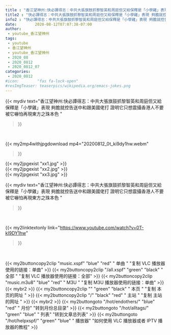 ```yaml
---
title : "香江望神州:快必譚得志：中共大張旗鼓抓黎智英和周庭但又給保釋是「小學雞」表現 夠膽就控告送中和跟美國佬打 證明它只想震攝香港人不要被它嚇怕再現東方之珠本色 "
title2 : "快必譚得志：中共大張旗鼓抓黎智英和周庭但又給保釋是「小學雞」表現 夠膽就控告送中和跟美國佬打 證明它只想震攝香港人不要被它嚇怕再現東方之珠本色 "
info2 : "快必譚得志：中共大張旗鼓抓黎智英和周庭但又給保釋是「小學雞」表現 夠膽就控告送中和跟美國佬打 證明它只想震攝香港人不要被它嚇怕再現東方之珠本色 "
date:        2020-08-12T07:07:38-07:00
author:
 - youtube_香江望神州
tags:
 - youtube
 - 香江望神州
 - youtube_香江望神州
 - 2020_08
 - 2020_0812
 - 2020_0812_07
categories:
 - 2020_0812
#icon:        "fas fa-lock-open"
#resImgTeaser: teaserpics/wikipedia.org/emacs-jokes.png
---
```


{{< mydiv text="香江望神州:快必譚得志：中共大張旗鼓抓黎智英和周庭但又給保釋是「小學雞」表現 夠膽就控告送中和跟美國佬打 證明它只想震攝香港人不要被它嚇怕再現東方之珠本色 "
>}}
<br>


{{< my2mp4withjpgdownload mp4="20200812_0t_ki9dy1hw.webm"
>}}

{{< my2jpgexist "xx1.jpg" >}}<br>
{{< my2jpgexist "xx2.jpg" >}}<br>
{{< my2jpgexist "xx3.jpg" >}}<br>



{{< mydiv text="香江望神州:快必譚得志：中共大張旗鼓抓黎智英和周庭但又給保釋是「小學雞」表現 夠膽就控告送中和跟美國佬打 證明它只想震攝香港人不要被它嚇怕再現東方之珠本色 "
>}}
<br>

{{< my2linktextonly link="https://www.youtube.com/watch?v=0T-kI9DY1hw"
>}}


<br>

{{< my2buttoncopy2clip "music.xspf"        "blue"   "red"    " 单曲 "  "复制 VLC 播放器使用的链接：单曲" >}} {{< my2buttoncopy2clip "/all.xspf"         "green"  "black"  " 全部 "  "复制 VLC 播放器使用的链接：全部" >}} {{< my2buttoncopy2clip "music.m3u8"        "blue"   "red"    " M3U  "    "复制 M3U 播放器使用的链接：单曲" >}} {{< mybr2 >}} {{< my2buttoncopy2clip ""                  "green"  "black"  " 本页 "    "复制 本页的网址 " >}} {{< my2buttoncopy2clip "/"                 "black"  "red"    " 主站 "    "复制 主站的网址 " >}} {{< mybr2 >}} {{< my2buttongoto      "/hot/endothers/"   "blue"   "red"    " 月份"   "转到月份总目录" >}} {{< my2buttongoto      "/hot/alltags/"     "green"  "blue"   " 列表"   "转到文章总列表" >}} {{< my2buttongoto      "/hot/helpxspf/"    "green"  "blue"   " 播放器" "如何使用 VLC 播放器或者 IPTV 播放器的教程" >}} 
